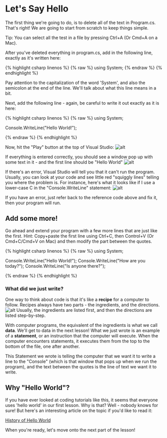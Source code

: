 # Let's Say Hello

The first thing we're going to do, is to delete all of the text in Program.cs.
That's right! We are going to start from scratch to keep things simple.

Tip: You can select all the test in a file by pressing Ctrl+A (Or Cmd+A on a Mac).

After you've deleted everything in program.cs, add in the following line, exactly as it's written here:


{% highlight csharp linenos %}
{% raw %}
using System;
{% endraw %}
{% endhighlight %}

Pay attention to the capitalization of the word 'System', and also the semicolon at the end of the line.
We'll talk about what this line means in a bit.

Next, add the following line - again, be careful to write it out exactly as it is here:

{% highlight csharp linenos %}
{% raw %}
using System;

Console.WriteLine("Hello World!");

{% endraw %}
{% endhighlight %}

Now, hit the "Play" button at the top of Visual Studio: 
![alt]({{site.baseurl}}/img/1/playbutton.png "image_tooltip")


If everything is entered correctly, you should see a window pop up with some text in it - and the first line should be "Hello World"
![alt]({{site.baseurl}}/img/1/program_output.png "image_tooltip")


If there's an error, Visual Studio will tell you that it can't run the program.
Usually, you can look at your code and see little red "squiggly lines" telling you where the problem is.
For instance, here's what it looks like if I use a lower-case C in the "Console.WriteLine" statement:
![alt]({{site.baseurl}}/img/1/program_error.png "image_tooltip")

If you have an error, just refer back to the reference code above and fix it, then your program will run.

## Add some more!
Go ahead and extend your program with a few more lines that are just like the first.
Hint: Copy+paste the first line using Ctrl+C, then Control+V (Or Cmd+C/Cmd+V on Mac) and then modify the part between the quotes.

{% highlight csharp linenos %}
{% raw %}
using System;

Console.WriteLine("Hello World!");
Console.WriteLine("How are you today?");
Console.WriteLine("Is anyone there?");

{% endraw %}
{% endhighlight %}

### What did we just write?
One way to think about code is that it's like a **recipe** for a computer to follow.
Recipes always have two parts - the ingredients, and the directions.
![alt]({{site.baseurl}}/img/1/recipeanalogy.png "image_tooltip")
Usually, the ingredients are listed first, and then the directions are listed step-by-step.

With computer programs, the equivalent of the ingredients is what we call **data**. We'll get to data in the next lesson!
What we just wrote is an example of a **statement**, or an instruction that the computer will execute.
When the computer encounters statements, it executes them from the top to the bottom of the file, one after another.

This Statement we wrote is telling the computer that we want it to write a line to the "Console" (which is that window that pops up when we run the program), and the text between the quotes is the line of text we want it to write.

## Why "Hello World"?
If you have ever looked at coding tutorials like this, it seems that everyone uses 'hello world' in our first lesson. Why is that?
Well - nobody knows for sure! But here's an interesting article on the topic if you'd like to read it:

[History of Hello World](https://www.thesoftwareguild.com/blog/the-history-of-hello-world/#:~:text=Traditionally%2C%20Hello%20World%20programs%20are,World%20both%20easily%20and%20correctly)

When you're ready, let's move onto the next part of the lesson!
